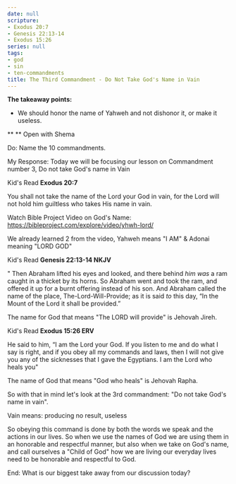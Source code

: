 ```yaml
---
date: null
scripture:
- Exodus 20:7
- Genesis 22:13-14
- Exodus 15:26
series: null
tags:
- god
- sin
- ten-commandments
title: The Third Commandment - Do Not Take God's Name in Vain
---
```



**The takeaway points:**

- We should honor the name of Yahweh and not dishonor it, or make it useless.

**
**
Open with Shema

Do: Name the 10 commandments.

My Response: Today we will be focusing our lesson on Commandment number 3, Do not take God's name in Vain

Kid's Read
**Exodus 20:7**

You shall not take the name of the Lord your God in vain, for the Lord will not hold him guiltless who takes His name in vain.

Watch Bible Project Video on God's Name:
https://bibleproject.com/explore/video/yhwh-lord/

We already learned 2 from the video, Yahweh means "I AM" & Adonai meaning "LORD GOD"

Kid's Read
**Genesis 22:13-14 NKJV**

" Then Abraham lifted his eyes and looked, and there behind *him*  *was* a ram caught in a thicket by its horns. So Abraham went and took the ram, and offered it up for a burnt offering instead of his son. And Abraham called the name of the place, The-Lord-Will-Provide; as it is said *to* this day, “In the Mount of the Lord it shall be provided.”

The name for God that means "The LORD will provide" is Jehovah Jireh.

Kid's Read
**Exodus 15:26 ERV**

He said to him, “I am the Lord your God. If you listen to me and do what I say is right, and if you obey all my commands and laws, then I will not give you any of the sicknesses that I gave the Egyptians. I am the Lord who heals you"

The name of God that means "God who heals" is Jehovah Rapha.

So with that in mind let's look at the 3rd commandment: "Do not take God's name in vain".

Vain means: producing no result, useless

So obeying this command is done by both the words we speak and the actions in our lives. So when we use the names of God we are using them in an honorable and respectful manner, but also when we take on God's name, and call ourselves a "Child of God" how we are living our everyday lives need to be honorable and respectful to God.

End:
What is our biggest take away from our discussion today?